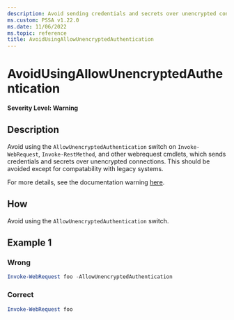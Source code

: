 ```yaml
---
description: Avoid sending credentials and secrets over unencrypted connections
ms.custom: PSSA v1.22.0
ms.date: 11/06/2022
ms.topic: reference
title: AvoidUsingAllowUnencryptedAuthentication
---
```

# AvoidUsingAllowUnencryptedAuthentication

**Severity Level: Warning**

## Description

Avoid using the `AllowUnencryptedAuthentication` switch on `Invoke-WebRequest`, `Invoke-RestMethod`, and other webrequest cmdlets, which sends credentials and secrets over unencrypted connections.
This should be avoided except for compatability with legacy systems.

For more details, see the documentation warning [here](https://learn.microsoft.com/en-us/powershell/module/microsoft.powershell.utility/invoke-webrequest?view=powershell-7.2#-allowunencryptedauthentication).

## How

Avoid using the `AllowUnencryptedAuthentication` switch.

## Example 1

### Wrong

```powershell
Invoke-WebRequest foo -AllowUnencryptedAuthentication
```

### Correct

```powershell
Invoke-WebRequest foo
```